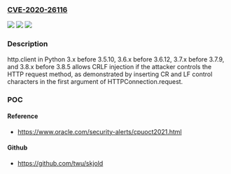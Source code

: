 ### [CVE-2020-26116](https://cve.mitre.org/cgi-bin/cvename.cgi?name=CVE-2020-26116)
![](https://img.shields.io/static/v1?label=Product&message=n%2Fa&color=blue)
![](https://img.shields.io/static/v1?label=Version&message=n%2Fa&color=blue)
![](https://img.shields.io/static/v1?label=Vulnerability&message=n%2Fa&color=brighgreen)

### Description

http.client in Python 3.x before 3.5.10, 3.6.x before 3.6.12, 3.7.x before 3.7.9, and 3.8.x before 3.8.5 allows CRLF injection if the attacker controls the HTTP request method, as demonstrated by inserting CR and LF control characters in the first argument of HTTPConnection.request.

### POC

#### Reference
- https://www.oracle.com/security-alerts/cpuoct2021.html

#### Github
- https://github.com/twu/skjold

